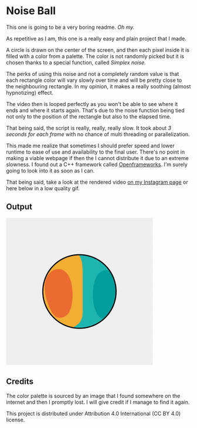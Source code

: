 # Noise Ball

This one is going to be a very boring readme. *Oh my.*

As repetitive as I am, this one is a really easy and plain project that I made.

A circle is drawn on the center of the screen, and then each pixel inside it is filled with a color from a palette. The color is not randomly picked but it is chosen thanks to a special function, called *Simplex noise.*

The perks of using this noise and not a completely random value is that each rectangle color will vary slowly over time and will be pretty close to the neighbouring rectangle. In my opinion, it makes a really soothing (almost hypnotizing) effect.

The video then is looped perfectly as you won't be able to see where it ends and where it starts again. That's due to the noise function being tied not only to the position of the rectangle but also to the elapsed time.

That being said, the script is really, really, really slow. It took about *3 seconds for each frame* with no chance of multi threading or parallelization.

This made me realize that sometimes I should prefer speed and lower runtime to ease of use and availability to the final user. There's no point in making a viable webpage if then the I cannot distribute it due to an extreme slowness. I found out a C++ framework called [Openframeworks](https://openframeworks.cc/). I'm surely going to look into it as soon as I can.

That being said, take a look at the rendered video [on my Instagram page](https://www.instagram.com/lorossi97/) or here below in a low quality gif.

## Output

![noise-ball-gif](output/output.gif)

## Credits

The color palette is sourced by an image that I found somewhere on the internet and then I promptly lost. I will give credit if I manage to find it again.

This project is distributed under Attribution 4.0 International (CC BY 4.0) license.
